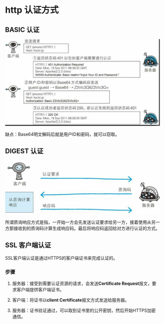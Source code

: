 # http 认证方式

## BASIC 认证

![An image](./img/1652089974.jpg)

缺点：Base64明文解码后就是用户ID和密码，就可以窃取。

## DIGEST 认证

![An image](./img/1652090254.png)

所谓质询响应方式是指，一开始一方会先发送认证要求给另一方，接着使用从另一方那接收到的质询码计算生成响应码。最后将响应码返回给对方进行认证的方式。

## SSL 客户端认证

SSL客户端认证是通过HTTPS的客户端证书来完成认证的。

### 步骤

1. 服务器：接受到需要认证资源的请求，会发送**Certificate Request**报文，要求客户端提供客户端证书。

2. 客户端：将证书以**client Certificate**报文方式发送给服务器。

3. 服务器：证书验证通过，可以取到证书里的公开密钥，然后开始HTTPS加密通信。
